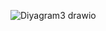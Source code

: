 ![Diyagram3 drawio](https://github.com/user-attachments/assets/ccdc915b-2150-4723-8a4a-84074b025175)
